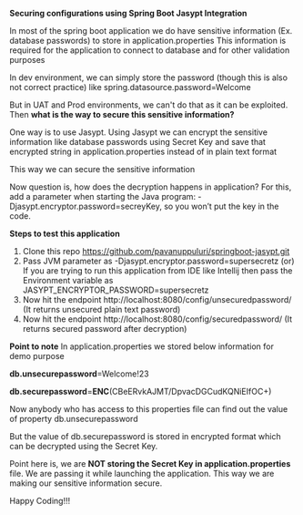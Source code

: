**Securing configurations using Spring Boot Jasypt Integration**

In most of the spring boot application we do have sensitive information (Ex. database passwords) to store in application.properties
This information is required for the application to connect to database and for other validation purposes

In dev environment, we can simply store the password (though this is also not correct practice) like
spring.datasource.password=Welcome

But in UAT and Prod environments, we can't do that as it can be exploited.
Then **what is the way to secure this sensitive information?**

One way is to use Jasypt.
Using Jasypt we can encrypt the sensitive information like database passwords using Secret Key
and save that encrypted string in application.properties instead of in plain text format

This way we can secure the sensitive information

Now question is, how does the decryption happens in application?
For this, add a parameter when starting the Java program: -Djasypt.encryptor.password=secreyKey, so you won’t put the key in the code.

**Steps to test this application**

1. Clone this repo https://github.com/pavanuppuluri/springboot-jasypt.git
2. Pass JVM parameter as -Djasypt.encryptor.password=supersecretz (or) 
   If you are trying to run this application from IDE like Intellij then pass the Environment variable as JASYPT_ENCRYPTOR_PASSWORD=supersecretz
3. Now hit the endpoint http://localhost:8080/config/unsecuredpassword/ (It returns unsecured plain text password)
4. Now hit the endpoint http://localhost:8080/config/securedpassword/ (It returns secured password after decryption)

**Point to note**
In application.properties we stored below information for demo purpose

**db.unsecurepassword**=Welcome!23

**db.securepassword**=**ENC**(CBeERvkAJMT/DpvacDGCudKQNiEIfOC+)

Now anybody who has access to this properties file can find out the value of property db.unsecurepassword

But the value of db.securepassword is stored in encrypted format which can be decrypted using the Secret Key.

Point here is, we are **NOT storing the Secret Key in application.properties** file. 
We are passing it while launching the application.
This way we are making our sensitive information secure.

Happy Coding!!!




